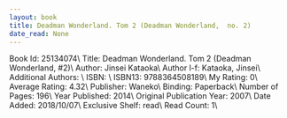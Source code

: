 ```yaml
---
layout: book
title: Deadman Wonderland. Tom 2 (Deadman Wonderland,  no. 2)
date_read: None
---
```


Book Id: 25134074\ 
Title: Deadman Wonderland. Tom 2 (Deadman Wonderland, #2)\ 
Author: Jinsei Kataoka\ 
Author l-f: Kataoka, Jinsei\ 
Additional Authors: \ 
ISBN: \ 
ISBN13: 9788364508189\ 
My Rating: 0\ 
Average Rating: 4.32\ 
Publisher: Waneko\ 
Binding: Paperback\ 
Number of Pages: 196\ 
Year Published: 2014\ 
Original Publication Year: 2007\ 
Date Added: 2018/10/07\ 
Exclusive Shelf: read\ 
Read Count: 1\ 

